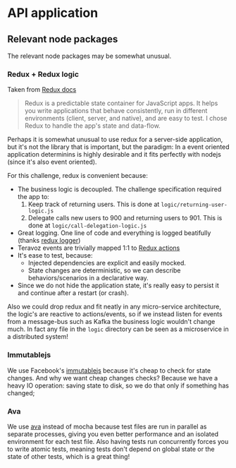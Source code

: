 # API application

## Relevant node packages
The relevant node packages may be somewhat unusual. 

### Redux + Redux logic

Taken from [Redux docs](https://redux.js.org/)

> Redux is a predictable state container for JavaScript apps.
> It helps you write applications that behave consistently, run in different environments (client, server, and native), and are easy to test.
> I chose Redux to handle the app's state and data-flow.

Perhaps it is somewhat unusual to use redux for a server-side application, but it's not the library that is important, but the paradigm: In a event oriented application determinins is highly desirable and it fits perfectly with nodejs (since it's also event oriented).

For this challenge, redux is convenient because:
  - The business logic is decoupled. The challenge specification required the app to:
    1. Keep track of returning users. This is done at `logic/returning-user-logic.js`
    2. Delegate calls new users to 900 and returning users to 901. This is done at `logic/call-delegation-logic.js`
  - Great logging. One line of code and everything is logged beatifully (thanks [redux logger](https://github.com/evgenyrodionov/redux-logger))
  - Teravoz events are trivially mapped 1:1 to [Redux actions](https://redux.js.org/basics/actions)
  - It's ease to test, because:
    - Injected dependencies are explicit and easily mocked.
    - State changes are deterministic, so we can describe behaviors/scenarios in a declarative way.
  - Since we do not hide the application state, it's really easy to persist it and continue after a restart (or crash).

Also we could drop redux and fit neatly in any micro-service architecture, the logic's are reactive to actions/events, so if we instead
listen for events from a message-bus such as Kafka the business logic wouldn't change much. In fact any file in the `logic` directory can
be seen as a microservice in a distributed system!

### Immutablejs
 
We use Facebook's [immutablejs](https://facebook.github.io/immutable-js/) because it's cheap to check for state changes.
And why we want cheap changes checks? Because we have a heavy IO operation: saving state to disk, so we do that only if something has changed;

### Ava
We use [ava](https://github.com/avajs/ava) instead of mocha because test files are run in parallel as separate processes, giving you even better performance and an isolated environment for each test file. Also having tests run concurrently forces you to write atomic tests, meaning tests don't depend on global state or the state of other tests, which is a great thing!
